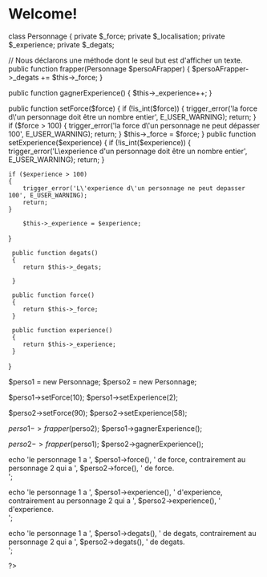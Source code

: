 # Welcome!

class Personnage
{
  private $_force;
  private $_localisation;
  private $_experience;
  private $_degats;
        
  // Nous déclarons une méthode dont le seul but est d'afficher un texte.
  public function frapper(Personnage $persoAFrapper)
  {
  	$persoAFrapper->_degats += $this->_force;
  }

   public function gagnerExperience()
  {
  	$this->_experience++;
  }

  public function setForce($force)
  {
  	if (!is_int($force))
  	{
  		trigger_error('la force d\'un personnage doit être un nombre entier', E_USER_WARNING);
  		return;
  	}
  	if ($force > 100)
  	{
  		trigger_error('la force d\'un personnage ne peut dépasser 100', E_USER_WARNING);
  		return;
  	}
  		$this->_force = $force;
  }
  public function setExperience($experience)
  {
  	if (!is_int($experience))
  	{
  		trigger_error('L\experience d\'un personnage doit être un nombre entier', E_USER_WARNING);
  		return;
  	}

  	if ($experience > 100)
  	{
  		trigger_error('L\'experience d\'un personnage ne peut depasser 100', E_USER_WARNING);
  		return;
  	}

  		$this->_experience = $experience;
  }
  	 
  	 public function degats()
  	 {
  	 	return $this->_degats;

  	 }

  	 public function force()
  	 {
  	 	return $this->_force;
  	 }

  	 public function experience()
  	 {
  	 	return $this->_experience;
  	 }
}
    
$perso1 = new Personnage;
$perso2 = new Personnage;

$perso1->setForce(10);
$perso1->setExperience(2);

$perso2->setForce(90);
$perso2->setExperience(58);

$perso1->frapper($perso2);
$perso1->gagnerExperience();

$perso2->frapper($perso1);
$perso2->gagnerExperience();

echo 'le personnage 1 a ', $perso1->force(), ' de force, contrairement au personnage 2 qui a ', $perso2->force(), ' de force.<br />';

echo 'le personnage 1 a ', $perso1->experience(), ' d\'experience, contrairement au personnage 2 qui a ', $perso2->experience(), ' d\'experience.<br />';

echo 'le personnage 1 a ', $perso1->degats(), ' de degats, contrairement au personnage 2 qui a ', $perso2->degats(), ' de degats.<br />';

?>

